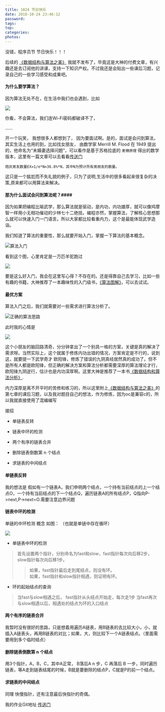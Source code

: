 ```yaml
---
title: 1024 节日快乐
date: 2018-10-24 23:46:12
password:
tags:
top:
categories:
photos:
---
```


没错，程序员节 节日快乐！！！  

后续的 [《数据结构与算法之美》](https://time.geekbang.org/column/intro/133) 我就不发布了，毕竟这是大神的付费文章，有兴趣还是去订阅他的讲课，支持一下知识产权。不过我还是会贴出一些课后习题，记录自己的一些学习感受和成果吧。

#### 为什么要学算法？ ####

因为算法无处不在，在生活中我们也会遇到，比如

![](https://ws2.sinaimg.cn/large/006tNbRwgy1fwrdgxc59oj30qo0cgab9.jpg)

你看，不会算法，我们连Wi-Fi密码都破译不了，

......

<!--more-->

开一个玩笑， 我想很多人都想到了， 因为要面试啊。是的，面试是会问到算法，其实生活上也用的到，比如找女朋友，
由数学家 Merrill M. Flood 在 1949 提出的，他命名为“未婚妻选择问题”，可以看作是基于苏格拉底的 `麦穗原理` 得出的数学版本，这里有一篇文章可以去看看[传送门](https://blog.csdn.net/FnqTyr45/article/details/78629810?locationNum=2&fps=1)

```
炮灰男友数量EX=1/e*N=36.8%*N，其中N为预计所有男朋友的数量。
```

这只是一个尴尬而不失礼貌的例子，只为了说明,生活中的很多看起来很复杂的决策,原来都可以用算法来解决。

#### 那为什么面试会问到算法呢？####

因为如果把编程比喻武学，那么算法就是驱动，是内功，内功雄厚，就可以像鸠摩智一样用小无相功催动的少林七十二绝技。编程亦然，掌握算法，了解核心思想那么就可以快速入门一门语言。所以大家都比较看重内力，这个是最能体现武学造诣。

我们知道了算法的重要性，那么就要开始入门，掌握一下算法的基本概念。

![算法入门](https://ws2.sinaimg.cn/large/006tNbRwgy1fwrdjdwd50j30go0ke0u7.jpg)

看到这个图，心里肯定是一万匹羊驼跑过

![](https://ws4.sinaimg.cn/large/006tNbRwgy1fwremn5h22j303c01o741.jpg)

要是这么好入门，我会在这里写心得？不存在的。还是得靠自己去学习，比如一些有趣的书籍，大神推荐了一本趣味性的入门级书，[《算法图解》]()，可以去试试。


#### 最优方案 ####

算法入门之后，我们就需要对一些需求进行算法分析了。

![正确的算法思路](https://ws2.sinaimg.cn/large/006tNbRwgy1fwrdkd0w5hj30hs0a6t92.jpg)

此时我的心情是

![](https://ws3.sinaimg.cn/large/006tNbRwgy1fwrdlx7uxnj30dw0dw3zz.jpg)

这个小朋友的脑回路清奇，分分钟拿出了一个别具一格的方案，关键是真的解决了需求呀。当然实际上，这个就属于修炼内功出错的情况，方案肯定是不行的，说到这，就要提一下武学奇才 欧阳锋，修炼了错误的九阴真经居然真的成功了。但不是所有人都是欧阳锋，但正确的解决方案和算法分析都需要深厚的算法理论才行，欧阳锋九阴逆行，估计也是内功深厚啊。这里大神是推荐了一本书[《数据结构和算法分析》]().
    
 内力深厚是离不开平时的苦修和练习的，所以这里附上[《数据结构与算法之美》](https://time.geekbang.org/column/intro/133)的第七章的课后习题，以及我对题目自己的想法，作为修炼，因为oc是兼容c的，所以我就直接使用了混编编写     
 
 接招     
 
 * 单链表反转

* 链表中环的检测

* 两个有序的链表合并

* 删除链表倒数第 n 个结点

* 求链表的中间结点

#### 单链表反转 ####

我的想法是 假如有一个链表A，我们申明两个结点，一个持有当前结点的上一个结点O，一个持有当前结点的下一个结点Q，遍历链表A的所有结点P，Q指向P->next,P->next=O.需要注意边界问题

#### 链表中环的检测 ####

单链的中环检测 概念 如图： （也就是单链中存在循环）

![](https://ws2.sinaimg.cn/large/006tNbRwgy1fwh4sn63dsj30ix08nt9d.jpg)

* 单链表中环的检测
 
> 首先设置两个指针，分别命名为fast和slow，fast指针每次向后移2步，slow指针每次向后移1步。
>> 如果，fast指针最后走到尾结点，则没有环。      
>> 如果，fast指针和slow指针相遇，则证明有环。

* 环的起始结点的查询
 
> 当fast与slow相遇之后，
fast指针从头结点开始走，每次走1步
当fast再次与slow相遇以后，相遇处的结点为环的入口结点

#### 两个有序的链表合并 ####

我暂时没有很好的思路，只是想着用遍历A链表，用B链表的去比较大小，小，就插入A链表头，再用B链表的对比；如果，大，则比较下一个A链表结点。（里面需要用到多个临时结点）

#### 删除链表倒数第 n 个结点 ####

用3个指针，A，B，C，其中A正常， B落后A n 步，C 再落后 B 一步，同时遍历链表，等A走到链表结尾的时候，B就是要删除的结点P，C就是P的前一个结点。

#### 求链表的中间结点 ####

同理 快慢指针，还有注意最后快指针的奇偶。


我的作业Git地址 [传送门](https://github.com/476139183/linkedlist)

 
 